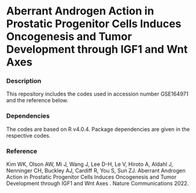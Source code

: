 # Aberrant Androgen Action in Prostatic Progenitor Cells Induces Oncogenesis and Tumor Development through IGF1 and Wnt Axes 

### Description
This repository includes the codes used in accession number GSE164971 and the reference below.

### Dependencies
The codes are based on R v4.0.4. Package dependencies are given in the respective codes.

### Reference
Kim WK, Olson AW, Mi J, Wang J, Lee D-H, Le V, Hiroto A, Aldahl J, Nenninger CH, Buckley AJ, Cardiff R, You S, Sun ZJ. Aberrant Androgen Action in Prostatic Progenitor Cells Induces Oncogenesis and Tumor Development through IGF1 and Wnt Axes . Nature Communications 2022.
